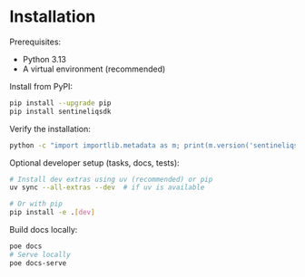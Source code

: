 # Installation

Prerequisites:

- Python 3.13
- A virtual environment (recommended)

Install from PyPI:

```bash
pip install --upgrade pip
pip install sentineliqsdk
```

Verify the installation:

```bash
python -c "import importlib.metadata as m; print(m.version('sentineliqsdk'))"
```

Optional developer setup (tasks, docs, tests):

```bash
# Install dev extras using uv (recommended) or pip
uv sync --all-extras --dev  # if uv is available

# Or with pip
pip install -e .[dev]
```

Build docs locally:

```bash
poe docs
# Serve locally
poe docs-serve
```

